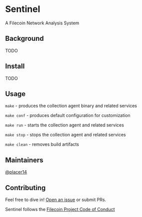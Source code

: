 # Sentinel

A Filecoin Network Analysis System

## Background
TODO

## Install
TODO

## Usage

`make` - produces the collection agent binary and related services

`make conf` - produces default configuration for customization

`make run` - starts the collection agent and related services

`make stop` - stops the collection agent and related services

`make clean` - removes build artifacts

## Maintainers
[@placer14](https://github.com/placer14)

## Contributing
<!-- replace with what you actually want-->
Feel free to dive in! [Open an issue](https://github.com/filecoin-project/sentinel/issues/new) or submit PRs.

Sentinel follows the [Filecoin Project Code of Conduct](https://github.com/filecoin-project/community/blob/master/CODE_OF_CONDUCT.md)
